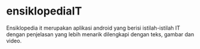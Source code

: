# ensiklopediaIT
Ensiklopedia it merupakan aplikasi android yang berisi istilah-istilah IT dengan penjelasan yang lebih menarik dilengkapi dengan teks, gambar dan video. 
